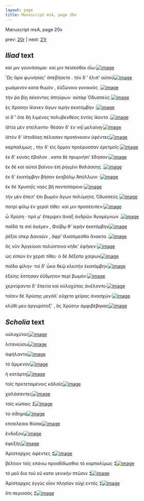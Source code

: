 ```yaml
---
layout: page
title: Manuscript msA, page 20v
---
```


Manuscript msA, page 20v

prev:  [20r](../20r) | next:  [21r](../21r)

## *Iliad* text

καί μιν γουνάσομαι· καί μιν πείσεσθαι ὀΐω·[![image](http://www.homermultitext.org/iipsrv?OBJ=IIP,1.0&FIF=/project/homer/pyramidal/deepzoom/hmt/vaimg/2017a/VA020VN_0522.tif&RGN=0.507,0.2156,0.329,0.0293&WID=1000&CVT=JPEG)](http://www.homermultitext.org/ict2/?urn=urn:cite2:hmt:vaimg.2017a:VA020VN_0522@0.507,0.2156,0.329,0.0293)

Ὣς ἄρα φωνήσας' ἀπεβήσετο . τὸν δ`' ἔλιπ' αὐτοῦ[![image](http://www.homermultitext.org/iipsrv?OBJ=IIP,1.0&FIF=/project/homer/pyramidal/deepzoom/hmt/vaimg/2017a/VA020VN_0522.tif&RGN=0.504,0.2359,0.344,0.0293&WID=1000&CVT=JPEG)](http://www.homermultitext.org/ict2/?urn=urn:cite2:hmt:vaimg.2017a:VA020VN_0522@0.504,0.2359,0.344,0.0293)

χωόμενον κατα θυμὸν , ἐϋζώνοιο γυναικὸς .[![image](http://www.homermultitext.org/iipsrv?OBJ=IIP,1.0&FIF=/project/homer/pyramidal/deepzoom/hmt/vaimg/2017a/VA020VN_0522.tif&RGN=0.503,0.2562,0.344,0.0293&WID=1000&CVT=JPEG)](http://www.homermultitext.org/ict2/?urn=urn:cite2:hmt:vaimg.2017a:VA020VN_0522@0.503,0.2562,0.344,0.0293)

τήν ῥα βίῃ ἀέκοντος ἀπηύρων· αὐτὰρ Ὀδυσσεὺς 				[![image](http://www.homermultitext.org/iipsrv?OBJ=IIP,1.0&FIF=/project/homer/pyramidal/deepzoom/hmt/vaimg/2017a/VA020VN_0522.tif&RGN=0.51,0.269,0.367,0.0346&WID=1000&CVT=JPEG)](http://www.homermultitext.org/ict2/?urn=urn:cite2:hmt:vaimg.2017a:VA020VN_0522@0.51,0.269,0.367,0.0346)

ἐς Χρύσην ἵ̈κανεν ἄγων 					ἱερὴν ἑκατόμβην :[![image](http://www.homermultitext.org/iipsrv?OBJ=IIP,1.0&FIF=/project/homer/pyramidal/deepzoom/hmt/vaimg/2017a/VA020VN_0522.tif&RGN=0.509,0.2915,0.335,0.0316&WID=1000&CVT=JPEG)](http://www.homermultitext.org/ict2/?urn=urn:cite2:hmt:vaimg.2017a:VA020VN_0522@0.509,0.2915,0.335,0.0316)

οἱ δ`' ὅτε δὴ λιμένος πολυβενθέος ἐντὸς ἵ̈κοντο .[![image](http://www.homermultitext.org/iipsrv?OBJ=IIP,1.0&FIF=/project/homer/pyramidal/deepzoom/hmt/vaimg/2017a/VA020VN_0522.tif&RGN=0.513,0.311,0.348,0.0316&WID=1000&CVT=JPEG)](http://www.homermultitext.org/ict2/?urn=urn:cite2:hmt:vaimg.2017a:VA020VN_0522@0.513,0.311,0.348,0.0316)

ἱ̈στία μὲν στείλαντο· θέσαν δ' ἐν νηῒ μελαίνῃ·[![image](http://www.homermultitext.org/iipsrv?OBJ=IIP,1.0&FIF=/project/homer/pyramidal/deepzoom/hmt/vaimg/2017a/VA020VN_0522.tif&RGN=0.51,0.3306,0.348,0.0316&WID=1000&CVT=JPEG)](http://www.homermultitext.org/ict2/?urn=urn:cite2:hmt:vaimg.2017a:VA020VN_0522@0.51,0.3306,0.348,0.0316)

ἱ̈στὸν δ' ἱ̈στοδόκῃ πέλασαν προτόνοισιν ὑφέντες[![image](http://www.homermultitext.org/iipsrv?OBJ=IIP,1.0&FIF=/project/homer/pyramidal/deepzoom/hmt/vaimg/2017a/VA020VN_0522.tif&RGN=0.512,0.3494,0.359,0.0338&WID=1000&CVT=JPEG)](http://www.homermultitext.org/ict2/?urn=urn:cite2:hmt:vaimg.2017a:VA020VN_0522@0.512,0.3494,0.359,0.0338)

καρπαλίμως , τὴν δ' εἰς ὅρμον προέρυσσαν ἐρετμοῖς·[![image](http://www.homermultitext.org/iipsrv?OBJ=IIP,1.0&FIF=/project/homer/pyramidal/deepzoom/hmt/vaimg/2017a/VA020VN_0522.tif&RGN=0.513,0.3666,0.376,0.0338&WID=1000&CVT=JPEG)](http://www.homermultitext.org/ict2/?urn=urn:cite2:hmt:vaimg.2017a:VA020VN_0522@0.513,0.3666,0.376,0.0338)

ἐκ δ' εὐνὰς ἔβαλον . κατα δὲ πρυμνήσι' ἔδησαν·[![image](http://www.homermultitext.org/iipsrv?OBJ=IIP,1.0&FIF=/project/homer/pyramidal/deepzoom/hmt/vaimg/2017a/VA020VN_0522.tif&RGN=0.505,0.3877,0.369,0.0301&WID=1000&CVT=JPEG)](http://www.homermultitext.org/ict2/?urn=urn:cite2:hmt:vaimg.2017a:VA020VN_0522@0.505,0.3877,0.369,0.0301)

ἐκ δὲ καὶ αὐτοὶ βαῖνον ἐπὶ ῥηγμῖνι θαλάσσης .[![image](http://www.homermultitext.org/iipsrv?OBJ=IIP,1.0&FIF=/project/homer/pyramidal/deepzoom/hmt/vaimg/2017a/VA020VN_0522.tif&RGN=0.504,0.4042,0.369,0.0301&WID=1000&CVT=JPEG)](http://www.homermultitext.org/ict2/?urn=urn:cite2:hmt:vaimg.2017a:VA020VN_0522@0.504,0.4042,0.369,0.0301)

ἐκ δ' ἑκατόμβην βῆσαν ἑκηβόλῳ Ἀπόλλωνι ·[![image](http://www.homermultitext.org/iipsrv?OBJ=IIP,1.0&FIF=/project/homer/pyramidal/deepzoom/hmt/vaimg/2017a/VA020VN_0522.tif&RGN=0.504,0.423,0.369,0.0301&WID=1000&CVT=JPEG)](http://www.homermultitext.org/ict2/?urn=urn:cite2:hmt:vaimg.2017a:VA020VN_0522@0.504,0.423,0.369,0.0301)

ἐκ δὲ Χρυσηῒς νηὸς βῆ 					ποντοπόροιο·[![image](http://www.homermultitext.org/iipsrv?OBJ=IIP,1.0&FIF=/project/homer/pyramidal/deepzoom/hmt/vaimg/2017a/VA020VN_0522.tif&RGN=0.503,0.4455,0.321,0.0301&WID=1000&CVT=JPEG)](http://www.homermultitext.org/ict2/?urn=urn:cite2:hmt:vaimg.2017a:VA020VN_0522@0.503,0.4455,0.321,0.0301)

τὴν μὲν ἔπειτ' ἐπι βωμὸν ἄγων πολύμητις Ὀδυσσεὺς 				[![image](http://www.homermultitext.org/iipsrv?OBJ=IIP,1.0&FIF=/project/homer/pyramidal/deepzoom/hmt/vaimg/2017a/VA020VN_0522.tif&RGN=0.508,0.4591,0.384,0.0346&WID=1000&CVT=JPEG)](http://www.homermultitext.org/ict2/?urn=urn:cite2:hmt:vaimg.2017a:VA020VN_0522@0.508,0.4591,0.384,0.0346)

πατρὶ φίλῳ ἐν χερσὶ τίθει· καί μιν προσέειπεν·[![image](http://www.homermultitext.org/iipsrv?OBJ=IIP,1.0&FIF=/project/homer/pyramidal/deepzoom/hmt/vaimg/2017a/VA020VN_0522.tif&RGN=0.51,0.4816,0.368,0.0308&WID=1000&CVT=JPEG)](http://www.homermultitext.org/ict2/?urn=urn:cite2:hmt:vaimg.2017a:VA020VN_0522@0.51,0.4816,0.368,0.0308)

ὦ Χρύση · πρό μ' ἔπεμψεν 					ἄναξ ἀνδρῶν Ἀγαμέμνων .[![image](http://www.homermultitext.org/iipsrv?OBJ=IIP,1.0&FIF=/project/homer/pyramidal/deepzoom/hmt/vaimg/2017a/VA020VN_0522.tif&RGN=0.509,0.5004,0.368,0.0308&WID=1000&CVT=JPEG)](http://www.homermultitext.org/ict2/?urn=urn:cite2:hmt:vaimg.2017a:VA020VN_0522@0.509,0.5004,0.368,0.0308)

παῖδά τε σοὶ ἀγέμεν , Φοίβῳ θ' ἱερὴν ἑκατόμβην[![image](http://www.homermultitext.org/iipsrv?OBJ=IIP,1.0&FIF=/project/homer/pyramidal/deepzoom/hmt/vaimg/2017a/VA020VN_0522.tif&RGN=0.513,0.5169,0.374,0.0338&WID=1000&CVT=JPEG)](http://www.homermultitext.org/ict2/?urn=urn:cite2:hmt:vaimg.2017a:VA020VN_0522@0.513,0.5169,0.374,0.0338)

ῥέξαι ὑπερ Δαναῶν , 					ὄφρ' ἱ̈λασόμεσθα ἄνακτα .[![image](http://www.homermultitext.org/iipsrv?OBJ=IIP,1.0&FIF=/project/homer/pyramidal/deepzoom/hmt/vaimg/2017a/VA020VN_0522.tif&RGN=0.513,0.5364,0.356,0.0323&WID=1000&CVT=JPEG)](http://www.homermultitext.org/ict2/?urn=urn:cite2:hmt:vaimg.2017a:VA020VN_0522@0.513,0.5364,0.356,0.0323)

ὃς νῦν Ἀργείοισι 					πολύστονα κήδε' ἐφῆκεν·[![image](http://www.homermultitext.org/iipsrv?OBJ=IIP,1.0&FIF=/project/homer/pyramidal/deepzoom/hmt/vaimg/2017a/VA020VN_0522.tif&RGN=0.516,0.556,0.333,0.0323&WID=1000&CVT=JPEG)](http://www.homermultitext.org/ict2/?urn=urn:cite2:hmt:vaimg.2017a:VA020VN_0522@0.516,0.556,0.333,0.0323)

ὡς εἰπὼν ἐν χερσὶ τίθει· ὁ δὲ δέξατο χαίρων[![image](http://www.homermultitext.org/iipsrv?OBJ=IIP,1.0&FIF=/project/homer/pyramidal/deepzoom/hmt/vaimg/2017a/VA020VN_0522.tif&RGN=0.517,0.577,0.344,0.0301&WID=1000&CVT=JPEG)](http://www.homermultitext.org/ict2/?urn=urn:cite2:hmt:vaimg.2017a:VA020VN_0522@0.517,0.577,0.344,0.0301)

παῖδα φίλην· τοὶ δ' ὦκα θεῷ κλειτὴν ἑκατόμβην[![image](http://www.homermultitext.org/iipsrv?OBJ=IIP,1.0&FIF=/project/homer/pyramidal/deepzoom/hmt/vaimg/2017a/VA020VN_0522.tif&RGN=0.514,0.5935,0.39,0.0301&WID=1000&CVT=JPEG)](http://www.homermultitext.org/ict2/?urn=urn:cite2:hmt:vaimg.2017a:VA020VN_0522@0.514,0.5935,0.39,0.0301)

ἑξείης ἔστησαν ἐΰδμητον περὶ βωμόν·[![image](http://www.homermultitext.org/iipsrv?OBJ=IIP,1.0&FIF=/project/homer/pyramidal/deepzoom/hmt/vaimg/2017a/VA020VN_0522.tif&RGN=0.516,0.6138,0.317,0.0331&WID=1000&CVT=JPEG)](http://www.homermultitext.org/ict2/?urn=urn:cite2:hmt:vaimg.2017a:VA020VN_0522@0.516,0.6138,0.317,0.0331)

χερνίψαντο δ' ἔπειτα καὶ οὐλοχύτας ἀνέλοντο·[![image](http://www.homermultitext.org/iipsrv?OBJ=IIP,1.0&FIF=/project/homer/pyramidal/deepzoom/hmt/vaimg/2017a/VA020VN_0522.tif&RGN=0.515,0.6326,0.362,0.0331&WID=1000&CVT=JPEG)](http://www.homermultitext.org/ict2/?urn=urn:cite2:hmt:vaimg.2017a:VA020VN_0522@0.515,0.6326,0.362,0.0331)

τοῖσιν δὲ Χρύσης μεγάλ' 					εὔχετο χεῖρας ἀνασχών·[![image](http://www.homermultitext.org/iipsrv?OBJ=IIP,1.0&FIF=/project/homer/pyramidal/deepzoom/hmt/vaimg/2017a/VA020VN_0522.tif&RGN=0.518,0.6491,0.369,0.0331&WID=1000&CVT=JPEG)](http://www.homermultitext.org/ict2/?urn=urn:cite2:hmt:vaimg.2017a:VA020VN_0522@0.518,0.6491,0.369,0.0331)

κλῦθί μευ ἀργυρότοξ' , ὃς Χρύσην ἀμφιβέβηκας[![image](http://www.homermultitext.org/iipsrv?OBJ=IIP,1.0&FIF=/project/homer/pyramidal/deepzoom/hmt/vaimg/2017a/VA020VN_0522.tif&RGN=0.518,0.6672,0.375,0.0331&WID=1000&CVT=JPEG)](http://www.homermultitext.org/ict2/?urn=urn:cite2:hmt:vaimg.2017a:VA020VN_0522@0.518,0.6672,0.375,0.0331)

## *Scholia* text

οὐλοχύτας[![image](http://www.homermultitext.org/iipsrv?OBJ=IIP,1.0&FIF=/project/homer/pyramidal/deepzoom/hmt/vaimg/2017a/VA020VN_0522.tif&RGN=0.25276345,0.70594744,0.63117170,0.03457815&WID=1000&CVT=JPEG)](http://www.homermultitext.org/ict2/?urn=urn:cite2:hmt:vaimg.2017a:VA020VN_0522@0.25276345,0.70594744,0.63117170,0.03457815)

λιτανεύσω[![image](http://www.homermultitext.org/iipsrv?OBJ=IIP,1.0&FIF=/project/homer/pyramidal/deepzoom/hmt/vaimg/2017a/VA020VN_0522.tif&RGN=0.59174650,0.21521438,0.04310980,0.01217151&WID=1000&CVT=JPEG)](http://www.homermultitext.org/ict2/?urn=urn:cite2:hmt:vaimg.2017a:VA020VN_0522@0.59174650,0.21521438,0.04310980,0.01217151)

ἀφήλαντο[![image](http://www.homermultitext.org/iipsrv?OBJ=IIP,1.0&FIF=/project/homer/pyramidal/deepzoom/hmt/vaimg/2017a/VA020VN_0522.tif&RGN=0.70081061,0.27247580,0.04163596,0.01300138&WID=1000&CVT=JPEG)](http://www.homermultitext.org/ict2/?urn=urn:cite2:hmt:vaimg.2017a:VA020VN_0522@0.70081061,0.27247580,0.04163596,0.01300138)

τὸ ἄρμενον[![image](http://www.homermultitext.org/iipsrv?OBJ=IIP,1.0&FIF=/project/homer/pyramidal/deepzoom/hmt/vaimg/2017a/VA020VN_0522.tif&RGN=0.53647752,0.33112033,0.04532056,0.00995851&WID=1000&CVT=JPEG)](http://www.homermultitext.org/ict2/?urn=urn:cite2:hmt:vaimg.2017a:VA020VN_0522@0.53647752,0.33112033,0.04532056,0.00995851)

ἡ κατάρτη[![image](http://www.homermultitext.org/iipsrv?OBJ=IIP,1.0&FIF=/project/homer/pyramidal/deepzoom/hmt/vaimg/2017a/VA020VN_0522.tif&RGN=0.52837141,0.35103734,0.04053058,0.01023513&WID=1000&CVT=JPEG)](http://www.homermultitext.org/ict2/?urn=urn:cite2:hmt:vaimg.2017a:VA020VN_0522@0.52837141,0.35103734,0.04053058,0.01023513)

τοῖς προτεταμενοις κάλοῖς[![image](http://www.homermultitext.org/iipsrv?OBJ=IIP,1.0&FIF=/project/homer/pyramidal/deepzoom/hmt/vaimg/2017a/VA020VN_0522.tif&RGN=0.74207811,0.34910097,0.08364038,0.01272476&WID=1000&CVT=JPEG)](http://www.homermultitext.org/ict2/?urn=urn:cite2:hmt:vaimg.2017a:VA020VN_0522@0.74207811,0.34910097,0.08364038,0.01272476)

χαλάσαντες[![image](http://www.homermultitext.org/iipsrv?OBJ=IIP,1.0&FIF=/project/homer/pyramidal/deepzoom/hmt/vaimg/2017a/VA020VN_0522.tif&RGN=0.83677229,0.35048409,0.04458364,0.00968188&WID=1000&CVT=JPEG)](http://www.homermultitext.org/ict2/?urn=urn:cite2:hmt:vaimg.2017a:VA020VN_0522@0.83677229,0.35048409,0.04458364,0.00968188)

ταῖς κώπαις ⁑[![image](http://www.homermultitext.org/iipsrv?OBJ=IIP,1.0&FIF=/project/homer/pyramidal/deepzoom/hmt/vaimg/2017a/VA020VN_0522.tif&RGN=0.84119381,0.36818811,0.05158438,0.00885201&WID=1000&CVT=JPEG)](http://www.homermultitext.org/ict2/?urn=urn:cite2:hmt:vaimg.2017a:VA020VN_0522@0.84119381,0.36818811,0.05158438,0.00885201)

τα σίδηρα[![image](http://www.homermultitext.org/iipsrv?OBJ=IIP,1.0&FIF=/project/homer/pyramidal/deepzoom/hmt/vaimg/2017a/VA020VN_0522.tif&RGN=0.54495210,0.38865837,0.04126750,0.01078838&WID=1000&CVT=JPEG)](http://www.homermultitext.org/ict2/?urn=urn:cite2:hmt:vaimg.2017a:VA020VN_0522@0.54495210,0.38865837,0.04126750,0.01078838)

επιτελέσαι θῦσαι[![image](http://www.homermultitext.org/iipsrv?OBJ=IIP,1.0&FIF=/project/homer/pyramidal/deepzoom/hmt/vaimg/2017a/VA020VN_0522.tif&RGN=0.54274134,0.54052559,0.07221813,0.00912863&WID=1000&CVT=JPEG)](http://www.homermultitext.org/ict2/?urn=urn:cite2:hmt:vaimg.2017a:VA020VN_0522@0.54274134,0.54052559,0.07221813,0.00912863)

ἔνδοξον[![image](http://www.homermultitext.org/iipsrv?OBJ=IIP,1.0&FIF=/project/homer/pyramidal/deepzoom/hmt/vaimg/2017a/VA020VN_0522.tif&RGN=0.78297716,0.59336100,0.03795136,0.01272476&WID=1000&CVT=JPEG)](http://www.homermultitext.org/ict2/?urn=urn:cite2:hmt:vaimg.2017a:VA020VN_0522@0.78297716,0.59336100,0.03795136,0.01272476)

ἐφεξῆς[![image](http://www.homermultitext.org/iipsrv?OBJ=IIP,1.0&FIF=/project/homer/pyramidal/deepzoom/hmt/vaimg/2017a/VA020VN_0522.tif&RGN=0.55158438,0.61466113,0.03279293,0.01106501&WID=1000&CVT=JPEG)](http://www.homermultitext.org/ict2/?urn=urn:cite2:hmt:vaimg.2017a:VA020VN_0522@0.55158438,0.61466113,0.03279293,0.01106501)

Ἀρίσταρχος ἀφέντες ⁑[![image](http://www.homermultitext.org/iipsrv?OBJ=IIP,1.0&FIF=/project/homer/pyramidal/deepzoom/hmt/vaimg/2017a/VA020VN_0522.tif&RGN=0.44878408,0.35795297,0.05453206,0.02655602&WID=1000&CVT=JPEG)](http://www.homermultitext.org/ict2/?urn=urn:cite2:hmt:vaimg.2017a:VA020VN_0522@0.44878408,0.35795297,0.05453206,0.02655602)

βέλτιον τοῖς επάνω προσδίδωσθαι τὸ καρπαλίμως ⁑[![image](http://www.homermultitext.org/iipsrv?OBJ=IIP,1.0&FIF=/project/homer/pyramidal/deepzoom/hmt/vaimg/2017a/VA020VN_0522.tif&RGN=0.44694178,0.38035961,0.06669123,0.03900415&WID=1000&CVT=JPEG)](http://www.homermultitext.org/ict2/?urn=urn:cite2:hmt:vaimg.2017a:VA020VN_0522@0.44694178,0.38035961,0.06669123,0.03900415)

τὸ μεῦ δια τοῦ εῦ κατα γενικὴν πτῶσιν ⁑[![image](http://www.homermultitext.org/iipsrv?OBJ=IIP,1.0&FIF=/project/homer/pyramidal/deepzoom/hmt/vaimg/2017a/VA020VN_0522.tif&RGN=0.44362564,0.67828492,0.06927045,0.03070539&WID=1000&CVT=JPEG)](http://www.homermultitext.org/ict2/?urn=urn:cite2:hmt:vaimg.2017a:VA020VN_0522@0.44362564,0.67828492,0.06927045,0.03070539)

Ἀρίσταρχος ἐγγὺς οἷον πλησίον οὐχὶ εντός ⁑[![image](http://www.homermultitext.org/iipsrv?OBJ=IIP,1.0&FIF=/project/homer/pyramidal/deepzoom/hmt/vaimg/2017a/VA020VN_0522.tif&RGN=0.84929993,0.30677732,0.04863670,0.04315353&WID=1000&CVT=JPEG)](http://www.homermultitext.org/ict2/?urn=urn:cite2:hmt:vaimg.2017a:VA020VN_0522@0.84929993,0.30677732,0.04863670,0.04315353)

ὅτι περισσός ⁑[![image](http://www.homermultitext.org/iipsrv?OBJ=IIP,1.0&FIF=/project/homer/pyramidal/deepzoom/hmt/vaimg/2017a/VA020VN_0522.tif&RGN=0.85777450,0.54163209,0.05821665,0.01217151&WID=1000&CVT=JPEG)](http://www.homermultitext.org/ict2/?urn=urn:cite2:hmt:vaimg.2017a:VA020VN_0522@0.85777450,0.54163209,0.05821665,0.01217151)